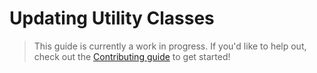 # Updating Utility Classes

> This guide is currently a work in progress. If you'd like to help out, check out the [Contributing guide](../../contributing.md) to get started!

